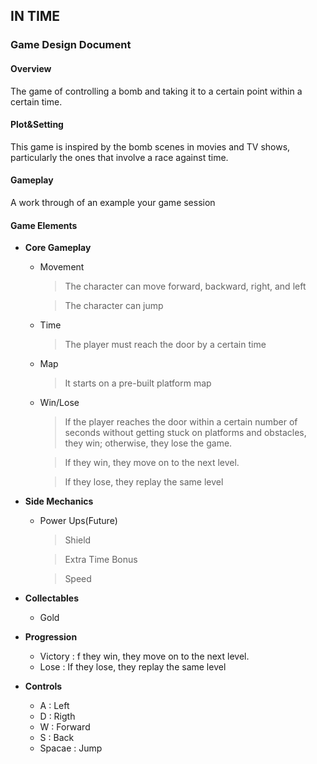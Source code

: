 ## **IN TIME**
### Game Design Document

#### Overview
The game of controlling a bomb and taking it to a certain point within a certain time.

#### Plot&Setting
This game is inspired by the bomb scenes in movies and TV shows, particularly the ones that involve a race against time. 

#### Gameplay
A work through of an example your game session 

#### Game Elements
   
- **Core Gameplay**
    
    - Movement 
    
       >The character can move forward, backward, right, and left
 
       > The character can jump
      
     - Time
       > The player must reach the door by a certain time
       
     - Map  
       > It starts on a pre-built platform map
    
    - Win/Lose
     
       > If the player reaches the door within a certain number of seconds without getting stuck on platforms and obstacles, they win; otherwise, they lose the game.
       
       > If they win, they move on to the next level.
       
       > If they lose, they replay the same level
     
 
 - **Side Mechanics**
      
    - Power Ups(Future)
      > Shield
       
      > Extra Time Bonus
      
      > Speed
     
 - **Collectables**
      
      - Gold
      
 - **Progression**
      
      - Victory : f they win, they move on to the next level.
      - Lose : If they lose, they replay the same level
 - **Controls**
      - A : Left
      - D : Rigth
      - W : Forward
      - S : Back
      - Spacae : Jump
  
      
    
    
   





